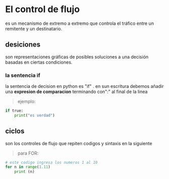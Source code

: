 # El control de flujo 
es un mecanismo de extremo a extremo que controla el tráfico entre un remitente y un destinatario.
## desiciones 
son representaciones gráficas de posibles soluciones a una decisión basadas en ciertas condiciones.
### la sentencia if
la sentencia de decision en python es "if" . en sun escritura debemos añadir una **expresion de comparacion**
terminando con":" al final de la linea 
>ejemplo:

```python
if true:
    print("es verdad")
```
## ciclos
son los controles de flujo que repiten codigos y sintaxis en la siguiente 
>para FOR:
```python
# este codigo ingresa los numeros 1 al 10
for n in range(1.11)
    print (n)